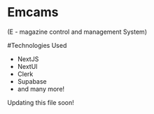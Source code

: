 # Emcams 
(E - magazine control and management System)

#Technologies Used

- NextJS
- NextUI
- Clerk
- Supabase
- and many more!


Updating this file soon!
